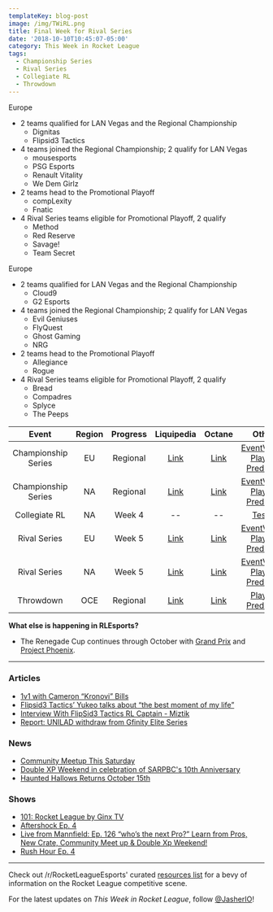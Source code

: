```yaml
---
templateKey: blog-post
image: /img/TWiRL.png
title: Final Week for Rival Series
date: '2018-10-10T10:45:07-05:00'
category: This Week in Rocket League
tags:
  - Championship Series
  - Rival Series
  - Collegiate RL
  - Throwdown
---
```

Europe

* 2 teams qualified for LAN Vegas and the Regional Championship
  * Dignitas
  * Flipsid3 Tactics
* 4 teams joined the Regional Championship; 2 qualify for LAN Vegas
  * mousesports
  * PSG Esports
  * Renault Vitality
  * We Dem Girlz
* 2 teams head to the Promotional Playoff
  * compLexity
  * Fnatic
* 4 Rival Series teams eligible for Promotional Playoff, 2 qualify
  * Method
  * Red Reserve
  * Savage!
  * Team Secret

Europe

* 2 teams qualified for LAN Vegas and the Regional Championship
  * Cloud9
  * G2 Esports
* 4 teams joined the Regional Championship; 2 qualify for LAN Vegas
  * Evil Geniuses
  * FlyQuest
  * Ghost Gaming
  * NRG
* 2 teams head to the Promotional Playoff
  * Allegiance
  * Rogue
* 4 Rival Series teams eligible for Promotional Playoff, 2 qualify
  * Bread
  * Compadres
  * Splyce
  * The Peeps

| Event | Region | Progress | Liquipedia | Octane | Other |
|:-------------------:|:------:|:--------:|:-------------------------------------------------------------------------------------------------------------------------------:|:-------------------------------------------------------------:|:----------------------------------------------------------------------------------------------------------------------------------------:|
| Championship Series | EU | Regional | [Link](https://liquipedia.net/rocketleague/Rocket_League_Championship_Series/Season_6/Europe) | [Link](https://octane.gg/event/rlcs-season-six-europe) | [EventVODs](https://eventvods.com/rocket-league/rlcs-europe-season-6?s=0), [Playoff Predictor](https://us.nallen.me/rlcs/eu) |
| Championship Series | NA | Regional | [Link](https://liquipedia.net/rocketleague/Rocket_League_Championship_Series/Season_6/North_America) | [Link](https://octane.gg/event/rlcs-season-six-north-america) | [EventVODs](https://eventvods.com/rocket-league/rlcs-north-america-season-6?s=0), [Playoff Predictor](https://us.nallen.me/rlcs/na) |
| Collegiate RL | NA | Week 4 | -- | -- | [Tespa](https://compete.tespa.org/tournament/117) |
| Rival Series | EU | Week 5 | [Link](https://liquipedia.net/rocketleague/Rocket_League_Championship_Series/Season_6/Europe/Rocket_League_Rival_Series) | [Link](https://octane.gg/event/rlrs-season-six-europe) | [EventVODs](https://eventvods.com/rocket-league/rlrs-europe-season-6?s=0), [Playoff Predictor](https://us.nallen.me/rlcs/eu/rlrs) |
| Rival Series | NA | Week 5 | [Link](https://liquipedia.net/rocketleague/Rocket_League_Championship_Series/Season_6/North_America/Rocket_League_Rival_Series) | [Link](https://octane.gg/event/rlrs-season-six-north-america) | [EventVODs](https://eventvods.com/rocket-league/rlrs-north-america-season-6?s=0), [Playoff Predictor](https://us.nallen.me/rlcs/na/rlrs) |
| Throwdown | OCE | Regional | [Link](https://liquipedia.net/rocketleague/Rocket_League_Championship_Series/Season_6/Oceania/League_Play) | [Link](https://octane.gg/event/throwdown-season-six) | [Playoff Predictor](https://us.nallen.me/rlcs/oce) |

**What else is happening in RLEsports?**

* The Renegade Cup continues through October with [Grand Prix](https://www.reddit.com/r/RocketLeagueEsports/comments/9l26tn/renegade_cup_eu_rocket_baguette_grand_prix_open/) and [Project Phoenix](https://www.reddit.com/r/RocketLeagueEsports/comments/9l2fkf/renegade_cup_na_rival_esports_project_phoenix/).

---

### Articles

* [1v1 with Cameron “Kronovi” Bills](https://www.rocketleagueesports.com/news/1v1-with-cameron--kronovi--bills/)
* [Flipsid3 Tactics’ Yukeo talks about “the best moment of my life”](https://rocketeers.gg/interview-flipsid3-tactics-yukeo-rlcs-lan-vegas/)
* [Interview With FlipSid3 Tactics RL Captain - Miztik](http://team-dignitas.net/articles/blogs/rocket-league/13025/interview-with-flipsid3-tactics-rl-captain-miztik)
* [Report: UNILAD withdraw from Gfinity Elite Series](https://octane.gg/news/report-unilad-withdraw-from-gfinity-elite-series/)

### News

* [Community Meetup This Saturday](https://www.rocketleague.com/news/fall-community-meet-up-october-13/)
* [Double XP Weekend in celebration of SARPBC's 10th Anniversary](https://www.rocketleague.com/news/sarpbc-10th-anniversary-double-xp-weekend/)
* [Haunted Hallows Returns October 15th](https://www.rocketleague.com/news/haunted-hallows-returns-october-15/)

### Shows

* [101: Rocket League by Ginx TV](https://www.youtube.com/playlist?list=PLWyIDkO2XeYmnau32D_QGNC-4muJIQ-4p)
* [Aftershock Ep. 4](https://www.youtube.com/watch?v=_89nes_i05Q)
* [Live from Mannfield: Ep. 126 “who’s the next Pro?” Learn from Pros, New Crate, Community Meet up & Double Xp Weekend!](http://www.lfmannfield.com/episodes/2018/10/9/ep-126-whos-the-next-pro-learn-from-pros-new-crate-community-meet-up-amp-double-xp-weekend)
* [Rush Hour Ep. 4](https://www.twitch.tv/videos/320641186)

---

Check out /r/RocketLeagueEsports' curated [resources list](https://www.reddit.com/r/RocketLeagueEsports/wiki/links) for a bevy of information on the Rocket League competitive scene.

For the latest updates on *This Week in Rocket League*, follow [@JasherIO](https://twitter.com/JasherIO)!
